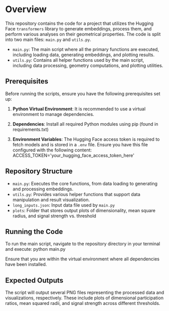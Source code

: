 # Overview

This repository contains the code for a project that utilizes the Hugging Face `transformers` library to generate embeddings, process them, and perform various analyses on their geometrical properties. The code is split into two main files: `main.py` and `utils.py`.

- `main.py`: The main script where all the primary functions are executed, including loading data, generating embeddings, and plotting results.
- `utils.py`: Contains all helper functions used by the main script, including data processing, geometry computations, and plotting utilities.

## Prerequisites

Before running the scripts, ensure you have the following prerequisites set up:

1. **Python Virtual Environment**: It is recommended to use a virtual environment to manage dependencies.

2. **Dependencies**: Install all required Python modules using pip (found in requirements.txt)

3. **Environment Variables**: The Hugging Face access token is required to fetch models and is stored in a `.env` file. Ensure you have this file configured with the following content: ACCESS_TOKEN='your_hugging_face_access_token_here'

## Repository Structure

- `main.py`: Executes the core functions, from data loading to generating and processing embeddings.
- `utils.py`: Provides various helper functions that support data manipulation and result visualization.
- `long_inputs.json`: Input data file used by `main.py`
- `plots`: Folder that stores output plots of dimensionality, mean square radius, and signal strength vs. threshold

## Running the Code

To run the main script, navigate to the repository directory in your terminal and execute: python main.py

Ensure that you are within the virtual environment where all dependencies have been installed.

## Expected Outputs

The script will output several PNG files representing the processed data and visualizations, respectively. These include plots of dimensional participation ratios, mean squared radii, and signal strength across different thresholds.


